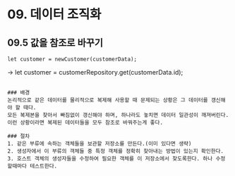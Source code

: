 # 09. 데이터 조직화
## 09.5 값을 참조로 바꾸기
```JS
let customer = newCustomer(customerData);
```
->
let customer = customerRepository.get(customerData.id);
```

### 배경
논리적으로 같은 데이터를 물리적으로 복제해 사용할 때 문제되는 상황은 그 데이터를 갱신해야 할 때다.  
모든 복제본을 찾아서 빠짐없이 갱신해야 하며, 하나라도 놓치면 데이터 일관성이 깨져버린다.  
이런 상황이라면 복제된 데이터들을 모두 참조로 바꿔주는게 좋다.

### 절차
1. 같은 부류에 속하는 객체들을 보관할 저장소를 만든다.(이미 있다면 생략)
2. 생성자에서 이 부류의 객체들 중 특정 객체를 정확히 찾아내는 방법이 있는지 확인한다.
3. 호스트 객체의 생성자들을 수정하여 필요한 객체를 이 저장소에서 찾도록한다. 하나 수정할때마다 테스트한다.































